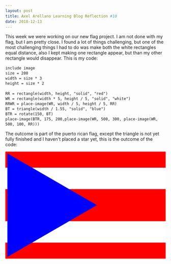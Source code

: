 ```yaml
---
layout: post
title: Axel Arellano Learning Blog Reflection #10
date: 2018-12-13
---
```

  This week we were working on our new flag project. I am not done with my flag, but I am pretty close. I found a lot of things challenging, but one of the most challenging things I had to do was make both the white rectangles equal distance, also I kept  making one rectangle appear, but than my other rectangle would disappear. 
  This is my code:
  
```
include image
size = 200
width = size * 3
height = size * 2

RR = rectangle(width, height, "solid", "red")
WR = rectangle(width * 5, height / 5, "solid", "white")
RRWR = place-image(WR, width / 5, height / 5, RR)
BT = triangle(width / 1.55, "solid", "blue")
BTR = rotate(150, BT)
place-image(BTR, 175, 200,place-image(WR, 500, 300, place-image(WR, 500, 100, RR)))
```
The outcome is part of the puerto rican flag, except the triangle is not yet fully finished and I haven't placed a star yet, this is the outcome of the code:

![Flag.image](/images/Flag.png)
